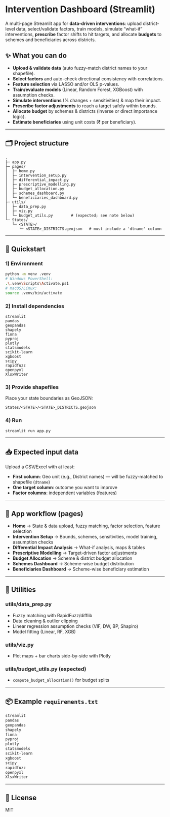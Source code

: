 # Intervention Dashboard (Streamlit)

A multi-page Streamlit app for **data-driven interventions**: upload district-level data, select/validate factors, train models, simulate “what-if” interventions, **prescribe** factor shifts to hit targets, and allocate **budgets** to schemes and beneficiaries across districts.

## ✨ What you can do

- **Upload & validate data** (auto fuzzy-match district names to your shapefile).
- **Select factors** and auto-check directional consistency with correlations.
- **Feature selection** via LASSO and/or OLS p-values.
- **Train/evaluate models** (Linear, Random Forest, XGBoost) with assumption checks.
- **Simulate interventions** (% changes + sensitivities) & map their impact.
- **Prescribe factor adjustments** to reach a target safely within bounds.
- **Allocate budget** by schemes & districts (inverse or direct importance logic).
- **Estimate beneficiaries** using unit costs (₹ per beneficiary).

---

## 🗂️ Project structure

```
.
├─ app.py
├─ pages/
│  ├─ home.py
│  ├─ intervention_setup.py
│  ├─ differential_impact.py
│  ├─ prescriptive_modelling.py
│  ├─ budget_allocation.py
│  ├─ schemes_dashboard.py
│  └─ beneficiaries_dashboard.py
├─ utils/
│  ├─ data_prep.py
│  ├─ viz.py
│  └─ budget_utils.py        # (expected; see note below)
└─ States/
   └─ <STATE>/
      └─ <STATE>_DISTRICTS.geojson   # must include a 'dtname' column
```



---

## 🚀 Quickstart

### 1) Environment

```bash
python -m venv .venv
# Windows PowerShell:
.\.venv\Scripts\Activate.ps1
# macOS/Linux:
source .venv/bin/activate
```

### 2) Install dependencies

```
streamlit
pandas
geopandas
shapely
fiona
pyproj
plotly
statsmodels
scikit-learn
xgboost
scipy
rapidfuzz
openpyxl
XlsxWriter
```

### 3) Provide shapefiles

Place your state boundaries as GeoJSON:

```
States/<STATE>/<STATE>_DISTRICTS.geojson
```

### 4) Run

```bash
streamlit run app.py
```

---

## 📥 Expected input data

Upload a CSV/Excel with at least:

- **First column**: Geo unit (e.g., District names) — will be fuzzy-matched to shapefile (`dtname`)
- **One target column**: outcome you want to improve
- **Factor columns**: independent variables (features)

---

## 🧭 App workflow (pages)

- **Home** → State & data upload, fuzzy matching, factor selection, feature selection
- **Intervention Setup** → Bounds, schemes, sensitivities, model training, assumption checks
- **Differential Impact Analysis** → What-if analysis, maps & tables
- **Prescriptive Modelling** → Target-driven factor adjustments
- **Budget Allocation** → Scheme & district budget allocation
- **Schemes Dashboard** → Scheme-wise budget distribution
- **Beneficiaries Dashboard** → Scheme-wise beneficiary estimation

---

## 🧰 Utilities

### utils/data_prep.py
- Fuzzy matching with RapidFuzz/difflib
- Data cleaning & outlier clipping
- Linear regression assumption checks (VIF, DW, BP, Shapiro)
- Model fitting (Linear, RF, XGB)

### utils/viz.py
- Plot maps + bar charts side-by-side with Plotly

### utils/budget_utils.py (expected)
- `compute_budget_allocation()` for budget splits

---

## 📦 Example `requirements.txt`

```txt
streamlit
pandas
geopandas
shapely
fiona
pyproj
plotly
statsmodels
scikit-learn
xgboost
scipy
rapidfuzz
openpyxl
XlsxWriter
```

---

## 📜 License

MIT 
